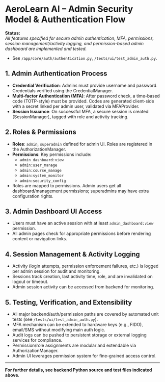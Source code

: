 # AeroLearn AI – Admin Security Model & Authentication Flow

**Status:**  
_All features specified for secure admin authentication, MFA, permissions, session management/activity logging, and permission-based admin dashboard are implemented and tested._  
- See `/app/core/auth/authentication.py`, `/tests/ui/test_admin_auth.py`.

## 1. Admin Authentication Process

- **Credential Verification**: Admins must provide username and password. Credentials verified using the CredentialManager.
- **Multi-factor Authentication (MFA)**: After password check, a time-based code (TOTP-style) must be provided. Codes are generated client-side with a secret linked per admin user, validated via MFAProvider.
- **Session Issuance**: On successful MFA, a secure session is created (SessionManager), tagged with role and activity tracking.

## 2. Roles & Permissions

- **Roles**: `admin`, `superadmin` defined for admin UI. Roles are registered in the AuthorizationManager.
- **Permissions**: Key permissions include:
    - `admin_dashboard:view`
    - `admin:user_manage`
    - `admin:course_manage`
    - `admin:system_monitor`
    - `admin:security_config`
- Roles are mapped to permissions. Admin users get all dashboard/management permissions; superadmins may have extra configuration rights.

## 3. Admin Dashboard UI Access

- Users must have an active session with at least `admin_dashboard:view` permission.
- All admin pages check for appropriate permissions before rendering content or navigation links.

## 4. Session Management & Activity Logging

- Activity (login attempts, permission enforcement failures, etc.) is logged per admin session for audit and monitoring.
- Sessions track creation, last activity time, role, and are invalidated on logout or timeout.
- Admin session activity can be accessed from backend for monitoring.

## 5. Testing, Verification, and Extensibility

- All major backend/auth/permission paths are covered by automated unit tests (see `/tests/ui/test_admin_auth.py`).
- MFA mechanism can be extended to hardware keys (e.g., FIDO), email/SMS without modifying main auth logic.
- Audit logs can be pushed to persistent storage or external logging services for compliance.
- Permission/role assignments are modular and extendable via AuthorizationManager.
- Admin UI leverages permission system for fine-grained access control.

---

**For further details, see backend Python source and test files indicated above.**
